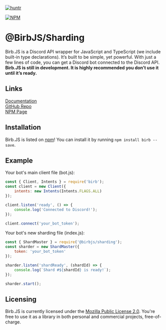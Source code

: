 [![huntr](https://cdn.huntr.dev/huntr_security_badge_mono.svg)](https://huntr.dev)

[![NPM](https://nodei.co/npm/birb.png)](https://nodei.co/npm/@birbjs/sharding)

# @BirbJS/Sharding
Birb.JS is a Discord API wrapper for JavaScript and TypeScript (we include built-in type declarations). It’s built to be simple, yet powerful. With just a few lines of code, you can get a Discord bot connected to the Discord API. **Birb.JS is still in development. It is highly recommended you don’t use it until it’s ready.**

## Links
[Documentation](https://birb.js.org/addons/sharding)    
[GitHub Repo](https://github.com/BirbJS/Sharding)    
[NPM Page](https://npmjs.com/package/@birbjs/sharding)

## Installation
Birb.JS is listed on [npm](https://www.npmjs.com/package/@birbjs/sharding)! You can install it by running `npm install birb --save`.

## Example
Your bot's main client file (bot.js):
```js
const { Client, Intents } = require('birb');
const client = new Client({
    intents: new Intents(Intents.FLAGS.ALL)
});

client.listen('ready', () => {
    console.log('Connected to Discord!');
});

client.connect('your_bot_token');
```
Your bot's new sharding file (index.js):
```js
const { ShardMaster } = require('@birbjs/sharding');
const sharder = new ShardMaster({
    token: 'your_bot_token'
});

sharder.listen('shardReady', (shardId) => {
    console.log(`Shard #${shardId} is ready!`);
});

sharder.start();
```

## Licensing
Birb.JS is currently licensed under the [Mozilla Public License 2.0](https://github.com/BirbJS/Birb/blob/main/LICENSE). You're free to use it as a library in both personal and commercial projects, free-of-charge.
